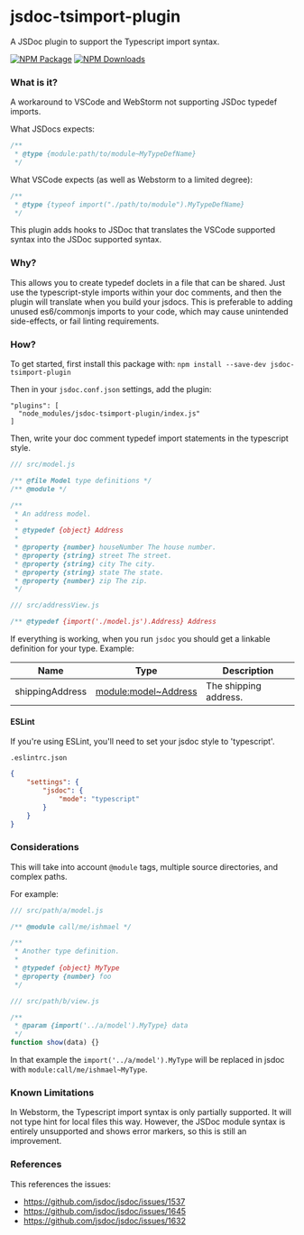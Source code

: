 # jsdoc-tsimport-plugin
A JSDoc plugin to support the Typescript import syntax.

[![NPM Package](https://img.shields.io/npm/v/jsdoc-tsimport-plugin)](https://www.npmjs.com/package/jsdoc-tsimport-plugin)
[![NPM Downloads](https://img.shields.io/npm/dw/jsdoc-tsimport-plugin)](https://www.npmtrends.com/jsdoc-tsimport-plugin)

### What is it?

A workaround to VSCode and WebStorm not supporting JSDoc typedef imports.

What JSDocs expects:

```js
/**
 * @type {module:path/to/module~MyTypeDefName}
 */
```

What VSCode expects (as well as Webstorm to a limited degree):

```js
/**
 * @type {typeof import("./path/to/module").MyTypeDefName}
 */
```

This plugin adds hooks to JSDoc that translates the VSCode supported syntax into the JSDoc supported syntax.

### Why?

This allows you to create typedef doclets in a file that can be shared. Just use the typescript-style imports within your doc comments, and then the plugin will translate when you build your jsdocs. This is preferable to adding unused es6/commonjs imports to your code, which may cause unintended side-effects, or fail linting requirements.

### How?

To get started, first install this package with:
```npm install --save-dev jsdoc-tsimport-plugin```

Then in your `jsdoc.conf.json` settings, add the plugin:

```
"plugins": [
  "node_modules/jsdoc-tsimport-plugin/index.js"
]
```

Then, write your doc comment typedef import statements in the typescript style.

```js
/// src/model.js

/** @file Model type definitions */
/** @module */

/**
 * An address model.
 *
 * @typedef {object} Address
 *
 * @property {number} houseNumber The house number.
 * @property {string} street The street.
 * @property {string} city The city.
 * @property {string} state The state.
 * @property {number} zip The zip.
 */
```

```js
/// src/addressView.js

/** @typedef {import('./model.js').Address} Address
```

If everything is working, when you run `jsdoc` you should get a linkable definition for your type.
Example:

| Name  | Type | Description |
| ------------- | ------------- | -------------- |
| shippingAddress  | [module:model~Address](#)  | The shipping address. |

#### ESLint

If you're using ESLint, you'll need to set your jsdoc style to 'typescript'.

`.eslintrc.json`
```json
{
	"settings": {
		"jsdoc": {
			"mode": "typescript"
		}
	}
}
```

### Considerations

This will take into account `@module` tags, multiple source directories, and complex paths.

For example:

```js
/// src/path/a/model.js

/** @module call/me/ishmael */

/**
 * Another type definition.
 *
 * @typedef {object} MyType
 * @property {number} foo
 */
```

```js
/// src/path/b/view.js

/**
 * @param {import('../a/model').MyType} data
 */
function show(data) {}
```

In that example the `import('../a/model').MyType` will be replaced in jsdoc with `module:call/me/ishmael~MyType`.

### Known Limitations

In Webstorm, the Typescript import syntax is only partially supported. It will not type hint for local files this way. However, the JSDoc module syntax is entirely unsupported and shows error markers, so this is still an improvement.

### References

This references the issues:
- https://github.com/jsdoc/jsdoc/issues/1537
- https://github.com/jsdoc/jsdoc/issues/1645
- https://github.com/jsdoc/jsdoc/issues/1632


